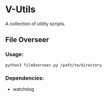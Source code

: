 # V-Utils

A collection of utility scripts.

## File Overseer

### Usage:
`python3 fileOverseer.py /path/to/directory`
### Dependencies:
- watchdog
